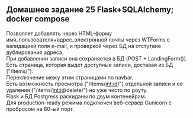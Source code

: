 ## Домашнее задание 25 Flask+SQLAlchemy; docker compose
Позволяет добавлять через HTML-форму имя_пользователя+адрес_электронной почты через WTForms c валидацией поля e-mail, и проверкой через БД на отстутвие дублирования адреса.   
При добавлении записи она сохраняется в БД (POST + LandingForm()).    
Есть страница, которая выдет доступные записи, доставая из БД ("/items/").   
Переключение межу этим страницами по navbar.    
Есть возможность просмотра ("/items/<int:id>/") отдельной записи и ее удаления ("/items/<int:id>/delete/") но уже чисто по роуту.    
Flask и БД Postgress раскиданы по двум контенейрам.    
Для production-ready режима подключен веб-сервер Gunicorn с пробросом на 80-ый порт.     
